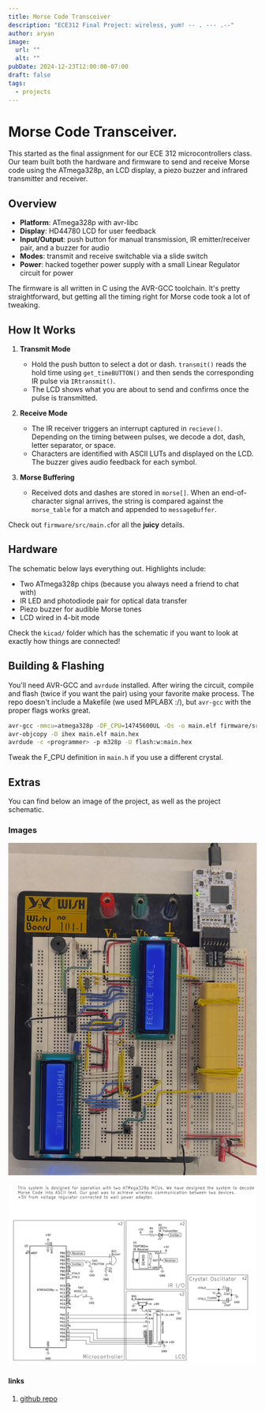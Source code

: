 ```yaml
---
title: Morse Code Transceiver 
description: "ECE312 Final Project: wireless, yum! -- . --- .--"
author: aryan
image:
  url: ""
  alt: ""
pubDate: 2024-12-23T12:00:00-07:00
draft: false
tags:
  - projects
---
```


# Morse Code Transceiver.

 This started as the final assignment for our ECE 312 microcontrollers class. Our team built both the hardware and firmware to send and receive Morse code using the ATmega328p, an LCD display, a piezo buzzer and infrared transmitter and receiver.

## Overview

- **Platform**: ATmega328p with avr-libc
- **Display**: HD44780 LCD for user feedback
- **Input/Output**: push button for manual transmission, IR emitter/receiver pair, and a buzzer for audio
- **Modes**: transmit and receive switchable via a slide switch
- **Power**: hacked together power supply with a small Linear Regulator circuit for power

The firmware is all written in C using the AVR-GCC toolchain. It's pretty straightforward, but getting all the timing right for Morse code took a lot of tweaking.

## How It Works

1. **Transmit Mode**
   - Hold the push button to select a dot or dash. `transmit()` reads the hold time using `get_timeBUTTON()` and then sends the corresponding IR pulse via `IRtransmit()`.
   - The LCD shows what you are about to send and confirms once the pulse is transmitted.

2. **Receive Mode**
   - The IR receiver triggers an interrupt captured in `recieve()`. Depending on the timing between pulses, we decode a dot, dash, letter separator, or space.
   - Characters are identified with ASCII LUTs and displayed on the LCD. The buzzer gives audio feedback for each symbol.

3. **Morse Buffering**
   - Received dots and dashes are stored in `morse[]`. When an end-of-character signal arrives, the string is compared against the `morse_table` for a match and appended to `messageBuffer`.

Check out `firmware/src/main.c`for all the **juicy** details. 

## Hardware

The schematic below lays everything out. Highlights include:

- Two ATmega328p chips (because you always need a friend to chat with)
- IR LED and photodiode pair for optical data transfer
- Piezo buzzer for audible Morse tones
- LCD wired in 4-bit mode

Check the `kicad/` folder which has the schematic if you want to look at exactly how things are connected!

## Building & Flashing

You'll need AVR-GCC and `avrdude` installed. After wiring the circuit, compile and flash (twice if you want the pair) using your favorite make process. The repo doesn't include a Makefile (we used MPLABX :/), but `avr-gcc` with the proper flags works great.

```bash
avr-gcc -mmcu=atmega328p -DF_CPU=14745600UL -Os -o main.elf firmware/src/*.c
avr-objcopy -O ihex main.elf main.hex
avrdude -c <programmer> -p m328p -U flash:w:main.hex
```

Tweak the F_CPU definition in `main.h` if you use a different crystal.

## Extras

You can find below an image of the project, as well as the project schematic.

### Images
![Breadboard](../../assets/at_morse/Breadboard.jpg)

![Schematic](../../assets/at_morse/schematic.png)

#### links
1. [github repo](https://github.com/pyarya/at_morse)
